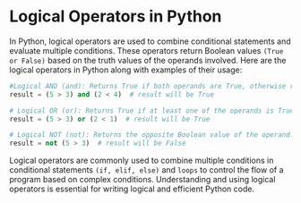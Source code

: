 # Logical Operators in Python

In Python, logical operators are used to combine conditional statements and evaluate multiple conditions. These operators return Boolean values `(True or False)` based on the truth values of the operands involved. Here are the logical operators in Python along with examples of their usage:

```python
#Logical AND (and): Returns True if both operands are True, otherwise returns False.
result = (5 > 3) and (2 < 4)  # result will be True

# Logical OR (or): Returns True if at least one of the operands is True, otherwise returns False.
result = (5 > 3) or (2 < 1)  # result will be True

# Logical NOT (not): Returns the opposite Boolean value of the operand.
result = not (5 > 3)  # result will be False
```

Logical operators are commonly used to combine multiple conditions in conditional statements `(if, elif, else)` and `loops` to control the flow of a program based on complex conditions. Understanding and using logical operators is essential for writing logical and efficient Python code.